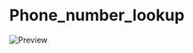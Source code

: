 # Phone_number_lookup

![Preview](https://github.com/LenaDzi1/Phone_number_lookup/blob/main/phone%20lookup%20app.gif)
